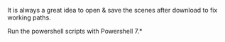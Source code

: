 It is always a great idea to open & save the scenes after download to fix working paths.

Run the powershell scripts with Powershell 7.*
